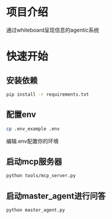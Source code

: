 # 项目介绍
通过whiteboard呈现信息的agentic系统

# 快速开始
## 安装依赖
```bash
pip install -r requirements.txt
```

## 配置env
```bash
cp .env_example .env
```
编辑.env配置你的环境

## 启动mcp服务器
```bash
python tools/mcp_server.py
```

## 启动master_agent进行问答
```bash
python master_agent.py
```